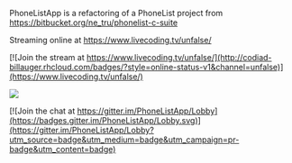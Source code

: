 PhoneListApp is a refactoring of a PhoneList project from https://bitbucket.org/ne_tru/phonelist-c-suite

Streaming online at https://www.livecoding.tv/unfalse/

[![Join the stream at https://www.livecoding.tv/unfalse/](http://codiad-billauger.rhcloud.com/badges/?style=online-status-v1&channel=unfalse)](https://www.livecoding.tv/unfalse/)

![](http://codiad-billauger.rhcloud.com/badges/?style=n-viewers-v1&channel=unfalse)



[![Join the chat at https://gitter.im/PhoneListApp/Lobby](https://badges.gitter.im/PhoneListApp/Lobby.svg)](https://gitter.im/PhoneListApp/Lobby?utm_source=badge&utm_medium=badge&utm_campaign=pr-badge&utm_content=badge)
